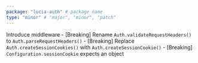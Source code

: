 ```yaml
---
package: "lucia-auth" # package name
type: "minor" # "major", "minor", "patch"
---
```


Introduce middleware
    - [Breaking] Rename `Auth.validateRequestHeaders()` to `Auth.parseRequestHeaders()`
    - [Breaking] Replace `Auth.createSessionCookies()` with `Auth.createSessionCookie()`
    - [Breaking] `Configuration.sessionCookie` expects an object